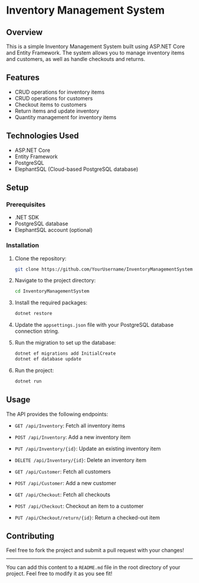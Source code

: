 
# Inventory Management System

## Overview

This is a simple Inventory Management System built using ASP.NET Core and Entity Framework. The system allows you to manage inventory items and customers, as well as handle checkouts and returns.

## Features

- CRUD operations for inventory items
- CRUD operations for customers
- Checkout items to customers
- Return items and update inventory
- Quantity management for inventory items

## Technologies Used

- ASP.NET Core
- Entity Framework
- PostgreSQL
- ElephantSQL (Cloud-based PostgreSQL database)

## Setup

### Prerequisites

- .NET SDK
- PostgreSQL database
- ElephantSQL account (optional)

### Installation

1. Clone the repository:

    ```bash
    git clone https://github.com/YourUsername/InventoryManagementSystem.git
    ```

2. Navigate to the project directory:

    ```bash
    cd InventoryManagementSystem
    ```

3. Install the required packages:

    ```bash
    dotnet restore
    ```

4. Update the `appsettings.json` file with your PostgreSQL database connection string.

5. Run the migration to set up the database:

    ```bash
    dotnet ef migrations add InitialCreate
    dotnet ef database update
    ```

6. Run the project:

    ```bash
    dotnet run
    ```

## Usage

The API provides the following endpoints:

- `GET /api/Inventory`: Fetch all inventory items
- `POST /api/Inventory`: Add a new inventory item
- `PUT /api/Inventory/{id}`: Update an existing inventory item
- `DELETE /api/Inventory/{id}`: Delete an inventory item

- `GET /api/Customer`: Fetch all customers
- `POST /api/Customer`: Add a new customer

- `GET /api/Checkout`: Fetch all checkouts
- `POST /api/Checkout`: Checkout an item to a customer
- `PUT /api/Checkout/return/{id}`: Return a checked-out item

## Contributing

Feel free to fork the project and submit a pull request with your changes!

---

You can add this content to a `README.md` file in the root directory of your project. Feel free to modify it as you see fit!